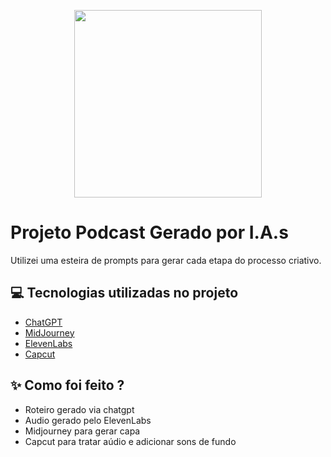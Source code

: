 <p align="center">
<img 
    src="./assets/cover.jgg"
    width="300"
/>
</p>

# Projeto Podcast Gerado por I.A.s

Utilizei uma esteira de prompts para gerar cada etapa do processo criativo.

## 💻 Tecnologias utilizadas no projeto

- [ChatGPT](https://chat.openai.com/) 
- [MidJourney](https://www.midjourney.com/app/)
- [ElevenLabs](https://beta.elevenlabs.io/)
- [Capcut](https://www.capcut.com/pt-br/)

## ✨ Como foi feito ?

- Roteiro gerado via chatgpt
- Audio gerado pelo ElevenLabs
- Midjourney para gerar capa
- Capcut para tratar aúdio e adicionar sons de fundo
